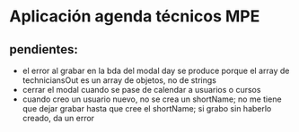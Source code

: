 # Aplicación agenda técnicos MPE

## pendientes:

- el error al grabar en la bda del modal day se produce porque el array de techniciansOut es un array de objetos, no de strings
- cerrar el modal cuando se pase de calendar a usuarios o cursos
- cuando creo un usuario nuevo, no se crea un shortName; no me tiene que dejar grabar hasta que cree el shortName; si grabo sin haberlo creado, da un error
